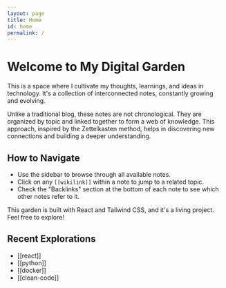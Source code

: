 ```yaml
---
layout: page
title: Home
id: home
permalink: /
---
```


# Welcome to My Digital Garden

This is a space where I cultivate my thoughts, learnings, and ideas in technology. It's a collection of interconnected notes, constantly growing and evolving.

Unlike a traditional blog, these notes are not chronological. They are organized by topic and linked together to form a web of knowledge. This approach, inspired by the Zettelkasten method, helps in discovering new connections and building a deeper understanding.

## How to Navigate

- Use the sidebar to browse through all available notes.
- Click on any `[[wikilink]]` within a note to jump to a related topic.
- Check the "Backlinks" section at the bottom of each note to see which other notes refer to it.

This garden is built with React and Tailwind CSS, and it's a living project. Feel free to explore!

## Recent Explorations

- [[react]]
- [[python]]
- [[docker]]
- [[clean-code]]
